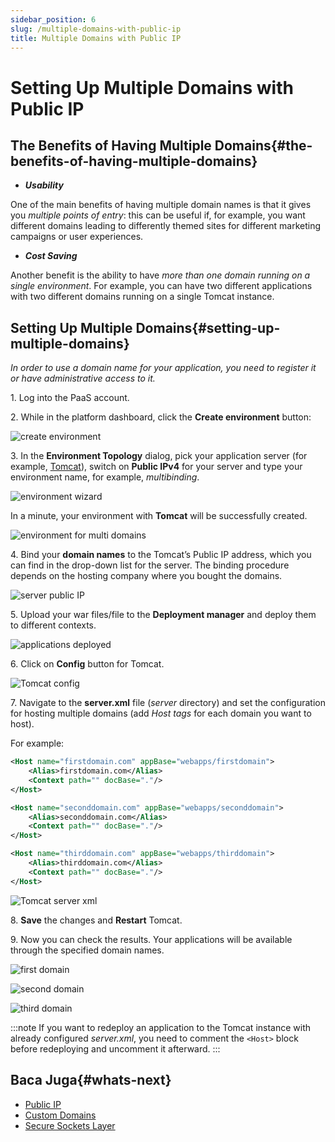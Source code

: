 ```yaml
---
sidebar_position: 6
slug: /multiple-domains-with-public-ip
title: Multiple Domains with Public IP
---
```

# Setting Up Multiple Domains with Public IP

## The Benefits of Having Multiple Domains{#the-benefits-of-having-multiple-domains}

  * _**Usability**_

One of the main benefits of having multiple domain names is that it gives you _multiple points of entry_: this can be useful if, for example, you want different domains leading to differently themed sites for different marketing campaigns or user experiences.

  * _**Cost Saving**_

Another benefit is the ability to have _more than one domain running on a single environment_. For example, you can have two different applications with two different domains running on a single Tomcat instance.

## Setting Up Multiple Domains{#setting-up-multiple-domains}

_In order to use a domain name for your application, you need to register it or have administrative access to it._

1\. Log into the PaaS account.

2\. While in the platform dashboard, click the **Create environment** button:

![create environment](#)

3\. In the **Environment Topology** dialog, pick your application server (for example, [Tomcat](https://docs.dewacloud.com/docs/tomcat/)), switch on **Public IPv4** for your server and type your environment name, for example, _multibinding_.

![environment wizard](#)

In a minute, your environment with **Tomcat** will be successfully created.

![environment for multi domains](#)

4\. Bind your **domain names** to the Tomcat’s Public IP address, which you can find in the drop-down list for the server. The binding procedure depends on the hosting company where you bought the domains.

![server public IP](#)

5\. Upload your war files/file to the **Deployment manager** and deploy them to different contexts.

![applications deployed](#)

6\. Click on **Config** button for Tomcat.

![Tomcat config](#)

7\. Navigate to the **server.xml** file (_server_ directory) and set the configuration for hosting multiple domains (add _Host tags_ for each domain you want to host).

For example:

```xml
<Host name="firstdomain.com" appBase="webapps/firstdomain">
    <Alias>firstdomain.com</Alias>
    <Context path="" docBase="."/>
</Host>

<Host name="seconddomain.com" appBase="webapps/seconddomain">
    <Alias>seconddomain.com</Alias>
    <Context path="" docBase="."/>
</Host>

<Host name="thirddomain.com" appBase="webapps/thirddomain">
    <Alias>thirddomain.com</Alias>
    <Context path="" docBase="."/>
</Host>
```

![Tomcat server xml](#)

8\. **Save** the changes and **Restart** Tomcat.

9\. Now you can check the results. Your applications will be available through the specified domain names.

![first domain](#)

![second domain](#)

![third domain](#)

:::note
If you want to redeploy an application to the Tomcat instance with already configured _server.xml_, you need to comment the `<Host>` block before redeploying and uncomment it afterward.
:::

## Baca Juga{#whats-next}

  * [Public IP](https://docs.dewacloud.com/docs/public-ip/)
  * [Custom Domains](https://docs.dewacloud.com/docs/custom-domains/)
  * [Secure Sockets Layer](https://docs.dewacloud.com/docs/secure-sockets-layer/)